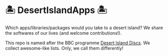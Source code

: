 # 🏝️ DesertIslandApps 🏝️

Which apps/libraries/packages would you take to a desert island? We share the softwares of our lives (and welcome contributions!).

This repo is named after the BBC programme
[Desert Island Discs](https://www.bbc.co.uk/programmes/b006qnmr). We collect
awesome-like lists. Only, we call them differently!

<!---
DesertIslandApps/DesertIslandApps is a ✨ special ✨ repository because its `README.md` (this file) appears on your GitHub profile.
You can click the Preview link to take a look at your changes.
--->
